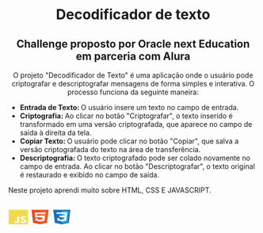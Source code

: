 <h1 align="center"> Decodificador de texto </h1>
<h2 align="center"> Challenge proposto por Oracle next Education em parceria com Alura </h2>
<p align="center"> O projeto "Decodificador de Texto" é uma aplicação onde o usuário pode criptografar e descriptografar mensagens de forma simples e interativa. O processo funciona da seguinte maneira: </p>
<ul>
  <li> <strong> Entrada de Texto: </strong> O usuário insere um texto no campo de entrada. </li>
  <li> <strong> Criptografia: </strong> Ao clicar no botão "Criptografar", o texto inserido é transformado em uma versão criptografada, que aparece no campo de saída à direita da tela. </li>
  <li> <strong> Copiar Texto: </strong> O usuário pode clicar no botão "Copiar", que salva a versão criptografada do texto na área de transferência. </li>
  <li> <strong> Descriptografia: </strong> O texto criptografado pode ser colado novamente no campo de entrada. Ao clicar no botão "Descriptografar", o texto original é restaurado e exibido no campo de saída. </li>
</ul>
<p> Neste projeto aprendi muito sobre HTML, CSS E JAVASCRIPT.</p>

<div style="display: inline_block"><br>
  <img align="center" alt="Gabi-Js" height="30" width="40" src="https://raw.githubusercontent.com/devicons/devicon/master/icons/javascript/javascript-plain.svg">
  <img align="center" alt="Gabi-HTML" height="30" width="40" src="https://raw.githubusercontent.com/devicons/devicon/master/icons/html5/html5-original.svg">
  <img align="center" alt="Gabi-CSS" height="30" width="40" src="https://raw.githubusercontent.com/devicons/devicon/master/icons/css3/css3-original.svg">
</div>


